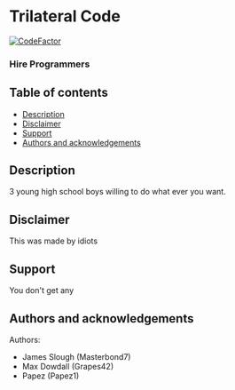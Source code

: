 # Trilateral Code
[![CodeFactor](https://www.codefactor.io/repository/github/masterbond7/trilateral-code/badge)](https://www.codefactor.io/repository/github/masterbond7/trilateral-code)
### Hire Programmers

## Table of contents
- [Description](#description)
- [Disclaimer](#disclaimer)
- [Support](#support)
- [Authors and acknowledgements](#authors-and-acknowledgements)

## Description

3 young high school boys willing to do what ever you want.

## Disclaimer

This was made by idiots

## Support

You don't get any

## Authors and acknowledgements
Authors:
- James Slough (Masterbond7)
- Max Dowdall (Grapes42)
- Papez (Papez1)
